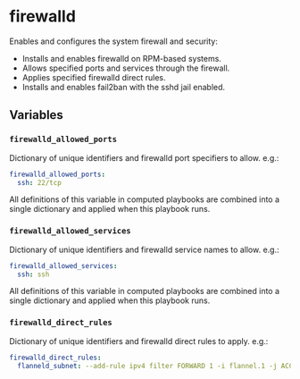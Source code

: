 # firewalld

Enables and configures the system firewall and security:

- Installs and enables firewalld on RPM-based systems.
- Allows specified ports and services through the firewall.
- Applies specified firewalld direct rules.
- Installs and enables fail2ban with the sshd jail enabled.

## Variables

### `firewalld_allowed_ports`

Dictionary of unique identifiers and firewalld port specifiers to allow. e.g.:

```yml
firewalld_allowed_ports:
  ssh: 22/tcp
```

All definitions of this variable in computed playbooks are combined into a
single dictionary and applied when this playbook runs.

### `firewalld_allowed_services`

Dictionary of unique identifiers and firewalld service names to allow. e.g.:

```yml
firewalld_allowed_services:
  ssh: ssh
```

All definitions of this variable in computed playbooks are combined into a
single dictionary and applied when this playbook runs.

### `firewalld_direct_rules`

Dictionary of unique identifiers and firewalld direct rules to apply. e.g.:

```yml
firewalld_direct_rules:
  flanneld_subnet: --add-rule ipv4 filter FORWARD 1 -i flannel.1 -j ACCEPT
```
